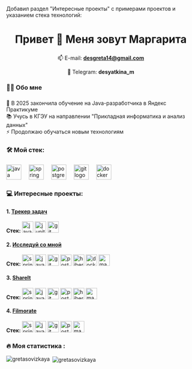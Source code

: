 Добавил раздел "Интересные проекты" с примерами проектов и указанием стека технологий:

<h1 align="center">Привет 👋 Меня зовут Маргарита</h1>

###

<div align="center">
 
📫 E-mail: **desgreta14@gmail.com**

💬 Telegram: **desyatkina_m**

</div>

###

<h3 align="left">👩‍💻  Обо мне</h3>

###

<p align="left">🔭 В 2025 закончила обучение на Java-разработчика в Яндекс Практикуме<br>📚 Учусь в КГЭУ на направлении "Прикладная информатика и анализ данных"<br>⚡ Продолжаю обучаться новым технологиям</p>

###

<h3 align="left">🛠 Мой стек:</h3>

###

<div align="left">
  <img src="https://cdn.jsdelivr.net/gh/devicons/devicon/icons/java/java-original-wordmark.svg" height="40" alt="java logo"  />
  <img width="12" />
  <img src="https://cdn.jsdelivr.net/gh/devicons/devicon/icons/spring/spring-original-wordmark.svg" height="40" alt="spring logo"  />
  <img width="12" />
  <img src="https://cdn.jsdelivr.net/gh/devicons/devicon/icons/postgresql/postgresql-original-wordmark.svg" height="40" alt="postgresql logo"  />
  <img width="12" />
  <img src="https://cdn.jsdelivr.net/gh/devicons/devicon/icons/git/git-original-wordmark.svg" height="40" alt="git logo"  />
  <img width="12" />
  <img src="https://cdn.jsdelivr.net/gh/devicons/devicon/icons/docker/docker-plain-wordmark.svg" height="40" alt="docker logo"  />
</div>

###

<h3 align="left">💻 Интересные проекты:</h3>

###

#### 1. [Трекер задач](https://github.com/GretaSovizkaya/TaskManager)
**Стек:** 
<img src="https://cdn.jsdelivr.net/gh/devicons/devicon/icons/java/java-original-wordmark.svg" height="30" alt="java logo" />
<img src="https://cdn.jsdelivr.net/gh/devicons/devicon/icons/junit/junit-plain-wordmark.svg" height="30" alt="junit logo" />
<img src="https://cdn.jsdelivr.net/gh/devicons/devicon/icons/git/git-original-wordmark.svg" height="30" alt="git logo" />

#### 2. [Исследуй со мной](https://github.com/GretaSovizkaya/explore-with-me) 
**Стек:** 
<img src="https://cdn.jsdelivr.net/gh/devicons/devicon/icons/spring/spring-original-wordmark.svg" height="30" alt="spring logo" />
<img src="https://cdn.jsdelivr.net/gh/devicons/devicon/icons/java/java-original-wordmark.svg" height="30" alt="java logo" />
<img src="https://cdn.jsdelivr.net/gh/devicons/devicon/icons/git/git-original-wordmark.svg" height="30" alt="git logo" />
<img src="https://cdn.jsdelivr.net/gh/devicons/devicon/icons/postgresql/postgresql-original-wordmark.svg" height="30" alt="postgresql logo" />
<img src="https://cdn.jsdelivr.net/gh/devicons/devicon/icons/hibernate/hibernate-original-wordmark.svg" height="30" alt="hibernate logo" />
<img src="https://cdn.jsdelivr.net/gh/devicons/devicon/icons/docker/docker-plain-wordmark.svg" height="30" alt="docker logo" />
<img src="https://cdn.jsdelivr.net/gh/devicons/devicon/icons/maven/maven-plain-wordmark.svg" height="30" alt="maven logo" />

#### 3. [ShareIt](https://github.com/GretaSovizkaya/shareIt)
**Стек:** 
<img src="https://cdn.jsdelivr.net/gh/devicons/devicon/icons/spring/spring-original-wordmark.svg" height="30" alt="spring logo" />
<img src="https://cdn.jsdelivr.net/gh/devicons/devicon/icons/java/java-original-wordmark.svg" height="30" alt="java logo" />
<img src="https://cdn.jsdelivr.net/gh/devicons/devicon/icons/git/git-original-wordmark.svg" height="30" alt="git logo" />
<img src="https://cdn.jsdelivr.net/gh/devicons/devicon/icons/postgresql/postgresql-original-wordmark.svg" height="30" alt="postgresql logo" />
<img src="https://cdn.jsdelivr.net/gh/devicons/devicon/icons/hibernate/hibernate-original-wordmark.svg" height="30" alt="hibernate logo" />
<img src="https://cdn.jsdelivr.net/gh/devicons/devicon/icons/maven/maven-plain-wordmark.svg" height="30" alt="maven logo" />

#### 4. [Filmorate](https://github.com/GretaSovizkaya/filmorate)
**Стек:** 
<img src="https://cdn.jsdelivr.net/gh/devicons/devicon/icons/spring/spring-original-wordmark.svg" height="30" alt="spring logo" />
<img src="https://cdn.jsdelivr.net/gh/devicons/devicon/icons/java/java-original-wordmark.svg" height="30" alt="java logo" />
<img src="https://cdn.jsdelivr.net/gh/devicons/devicon/icons/git/git-original-wordmark.svg" height="30" alt="git logo" />
<img src="https://cdn.jsdelivr.net/gh/devicons/devicon/icons/postgresql/postgresql-original-wordmark.svg" height="30" alt="postgresql logo" />
<img src="https://cdn.jsdelivr.net/gh/devicons/devicon/icons/maven/maven-plain-wordmark.svg" height="30" alt="maven logo" />


###

<h3 align="left">🔥   Моя статистика :</h3>

<p><img align="left" src="https://github-readme-stats.vercel.app/api/top-langs?username=gretasovizkaya&show_icons=true&locale=en&layout=compact" alt="gretasovizkaya" /></p>

<p>&nbsp;<img align="center" src="https://github-readme-stats.vercel.app/api?username=gretasovizkaya&show_icons=true&locale=en" alt="gretasovizkaya" /></p>

###

